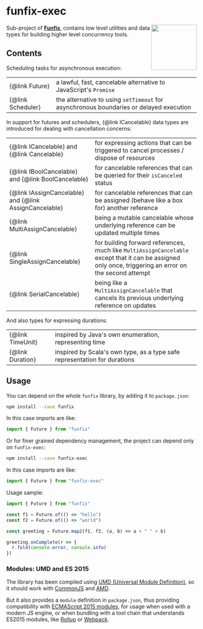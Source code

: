 # funfix-exec

<a href="https://funfix.org">
  <img src="https://funfix.org/public/logo/funfix-512.png" width="120" align="right" style="float:right; display: block; width:120px;" />
</a>

Sub-project of **[Funfix](https://funfix.org)**, contains low level
utilities and data types for building higher level concurrency tools.

## Contents

Scheduling tasks for asynchronous execution:

|                   |                                                                                        |
|-------------------|--------------------------------------------------------------------------------------- |
| {@link Future}    | a lawful, fast, cancelable alternative to JavaScript's `Promise`                       |
| {@link Scheduler} | the alternative to using `setTimeout` for asynchronous boundaries or delayed execution |

In support for futures and schedulers, {@link ICancelable} data types
are introduced for dealing with cancellation concerns:

|                                                    |                                                                                        |
|----------------------------------------------------|--------------------------------------------------------------------------------------- |
| {@link ICancelable} and {@link Cancelable}         | for expressing actions that can be triggered to cancel processes / dispose of resources |
| {@link IBoolCancelable} and {@link BoolCancelable} | for cancelable references that can be queried for their `isCanceled` status |
| {@link IAssignCancelable} and {@link AssignCancelable} | for cancelable references that can be assigned (behave like a box for) another reference |
| {@link MultiAssignCancelable}                      | being a mutable cancelable whose underlying reference can be updated multiple times |
| {@link SingleAssignCancelable}                     | for building forward references, much like `MultiAssignCancelable` except that it can be assigned only once, triggering an error on the second attempt |
| {@link SerialCancelable}                           | being like a `MultiAssignCancelable` that cancels its previous underlying reference on updates |

And also types for expressing durations:

|                  |                                                                                        |
|------------------|--------------------------------------------------------------------------------------- |
| {@link TimeUnit} | inspired by Java's own enumeration, representing time| elated units of measurement     |
| {@link Duration} | inspired by Scala's own type, as a type safe representation for durations              |

## Usage

You can depend on the whole `funfix` library, by adding it to
`package.json`:

```bash
npm install --save funfix
```

In this case imports are like:

```typescript
import { Future } from "funfix"
```

Or for finer grained dependency management, the project can depend
only on `funfix-exec`:

```bash
npm install --save funfix-exec
```

In this case imports are like:

```typescript
import { Future } from "funfix-exec"
```

Usage sample:

```typescript
import { Future } from "funfix"

const f1 = Future.of(() => "hello")
const f2 = Future.of(() => "world")

const greeting = Future.map2(f1, f2, (a, b) => a + " " + b)

greeting.onComplete(r => {
  r.fold(console.error, console.info)
})
```

### Modules: UMD and ES 2015

The library has been compiled using
[UMD (Universal Module Definition)](https://github.com/umdjs/umd),
so it should work with [CommonJS](http://requirejs.org/docs/commonjs.html)
and [AMD](http://requirejs.org/docs/whyamd.html).

But it also provides a `module` definition in `package.json`, thus
providing compatibility with
[ECMAScript 2015 modules](https://developer.mozilla.org/en-US/docs/Web/JavaScript/Reference/Statements/import), for usage when used with a modern JS engine,
or when bundling with a tool chain that understands ES2015 modules,
like [Rollup](https://rollupjs.org/) or [Webpack](https://webpack.js.org/).
